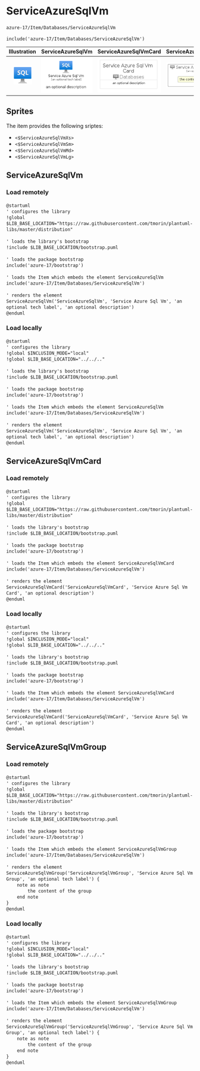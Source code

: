 # ServiceAzureSqlVm


```text
azure-17/Item/Databases/ServiceAzureSqlVm
```

```text
include('azure-17/Item/Databases/ServiceAzureSqlVm')
```



| Illustration | ServiceAzureSqlVm | ServiceAzureSqlVmCard | ServiceAzureSqlVmGroup |
| :---: | :---: | :---: | :---: |
| ![illustration for Illustration](../../../azure-17/Item/Databases/ServiceAzureSqlVm.png) | ![illustration for ServiceAzureSqlVm](../../../azure-17/Item/Databases/ServiceAzureSqlVm.Local.png) | ![illustration for ServiceAzureSqlVmCard](../../../azure-17/Item/Databases/ServiceAzureSqlVmCard.Local.png) | ![illustration for ServiceAzureSqlVmGroup](../../../azure-17/Item/Databases/ServiceAzureSqlVmGroup.Local.png) |



## Sprites
The item provides the following sriptes:

- `<$ServiceAzureSqlVmXs>`
- `<$ServiceAzureSqlVmSm>`
- `<$ServiceAzureSqlVmMd>`
- `<$ServiceAzureSqlVmLg>`





## ServiceAzureSqlVm

### Load remotely
```plantuml
@startuml
' configures the library
!global $LIB_BASE_LOCATION="https://raw.githubusercontent.com/tmorin/plantuml-libs/master/distribution"

' loads the library's bootstrap
!include $LIB_BASE_LOCATION/bootstrap.puml

' loads the package bootstrap
include('azure-17/bootstrap')

' loads the Item which embeds the element ServiceAzureSqlVm
include('azure-17/Item/Databases/ServiceAzureSqlVm')

' renders the element
ServiceAzureSqlVm('ServiceAzureSqlVm', 'Service Azure Sql Vm', 'an optional tech label', 'an optional description')
@enduml
```

### Load locally
```plantuml
@startuml
' configures the library
!global $INCLUSION_MODE="local"
!global $LIB_BASE_LOCATION="../../.."

' loads the library's bootstrap
!include $LIB_BASE_LOCATION/bootstrap.puml

' loads the package bootstrap
include('azure-17/bootstrap')

' loads the Item which embeds the element ServiceAzureSqlVm
include('azure-17/Item/Databases/ServiceAzureSqlVm')

' renders the element
ServiceAzureSqlVm('ServiceAzureSqlVm', 'Service Azure Sql Vm', 'an optional tech label', 'an optional description')
@enduml
```

## ServiceAzureSqlVmCard

### Load remotely
```plantuml
@startuml
' configures the library
!global $LIB_BASE_LOCATION="https://raw.githubusercontent.com/tmorin/plantuml-libs/master/distribution"

' loads the library's bootstrap
!include $LIB_BASE_LOCATION/bootstrap.puml

' loads the package bootstrap
include('azure-17/bootstrap')

' loads the Item which embeds the element ServiceAzureSqlVmCard
include('azure-17/Item/Databases/ServiceAzureSqlVm')

' renders the element
ServiceAzureSqlVmCard('ServiceAzureSqlVmCard', 'Service Azure Sql Vm Card', 'an optional description')
@enduml
```

### Load locally
```plantuml
@startuml
' configures the library
!global $INCLUSION_MODE="local"
!global $LIB_BASE_LOCATION="../../.."

' loads the library's bootstrap
!include $LIB_BASE_LOCATION/bootstrap.puml

' loads the package bootstrap
include('azure-17/bootstrap')

' loads the Item which embeds the element ServiceAzureSqlVmCard
include('azure-17/Item/Databases/ServiceAzureSqlVm')

' renders the element
ServiceAzureSqlVmCard('ServiceAzureSqlVmCard', 'Service Azure Sql Vm Card', 'an optional description')
@enduml
```

## ServiceAzureSqlVmGroup

### Load remotely
```plantuml
@startuml
' configures the library
!global $LIB_BASE_LOCATION="https://raw.githubusercontent.com/tmorin/plantuml-libs/master/distribution"

' loads the library's bootstrap
!include $LIB_BASE_LOCATION/bootstrap.puml

' loads the package bootstrap
include('azure-17/bootstrap')

' loads the Item which embeds the element ServiceAzureSqlVmGroup
include('azure-17/Item/Databases/ServiceAzureSqlVm')

' renders the element
ServiceAzureSqlVmGroup('ServiceAzureSqlVmGroup', 'Service Azure Sql Vm Group', 'an optional tech label') {
    note as note
        the content of the group
    end note
}
@enduml
```

### Load locally
```plantuml
@startuml
' configures the library
!global $INCLUSION_MODE="local"
!global $LIB_BASE_LOCATION="../../.."

' loads the library's bootstrap
!include $LIB_BASE_LOCATION/bootstrap.puml

' loads the package bootstrap
include('azure-17/bootstrap')

' loads the Item which embeds the element ServiceAzureSqlVmGroup
include('azure-17/Item/Databases/ServiceAzureSqlVm')

' renders the element
ServiceAzureSqlVmGroup('ServiceAzureSqlVmGroup', 'Service Azure Sql Vm Group', 'an optional tech label') {
    note as note
        the content of the group
    end note
}
@enduml
```

